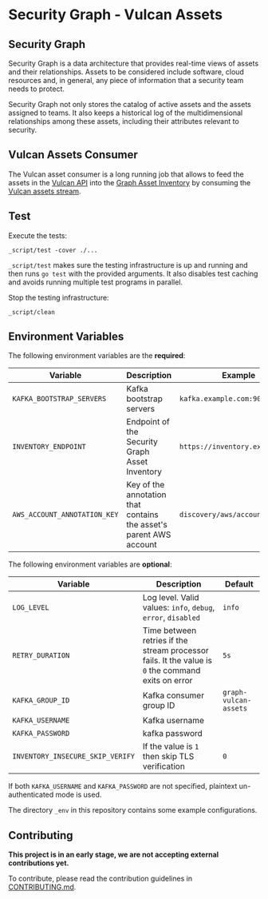 # Security Graph - Vulcan Assets

## Security Graph

Security Graph is a data architecture that provides real-time views of assets
and their relationships. Assets to be considered include software, cloud
resources and, in general, any piece of information that a security team needs
to protect.

Security Graph not only stores the catalog of active assets and the assets
assigned to teams. It also keeps a historical log of the multidimensional
relationships among these assets, including their attributes relevant to
security.

## Vulcan Assets Consumer

The Vulcan asset consumer is a long running job that allows to feed the assets
in the [Vulcan API] into the [Graph Asset Inventory] by consuming the [Vulcan
assets stream].

## Test

Execute the tests:

```
_script/test -cover ./...
```

`_script/test` makes sure the testing infrastructure is up and running and then
runs `go test` with the provided arguments. It also disables test caching and
avoids running multiple test programs in parallel.

Stop the testing infrastructure:

```
_script/clean
```

## Environment Variables

The following environment variables are the **required**:

| Variable | Description | Example |
| --- | --- | --- |
| `KAFKA_BOOTSTRAP_SERVERS` | Kafka bootstrap servers | `kafka.example.com:9092` |
| `INVENTORY_ENDPOINT` | Endpoint of the Security Graph Asset Inventory | `https://inventory.example.com` |
| `AWS_ACCOUNT_ANNOTATION_KEY` | Key of the annotation that contains the asset's parent AWS account | `discovery/aws/account` |

The following environment variables are **optional**:

| Variable | Description | Default |
| --- | --- | --- |
| `LOG_LEVEL` | Log level. Valid values: `info`, `debug`, `error`, `disabled` | `info` |
| `RETRY_DURATION` | Time between retries if the stream processor fails. It the value is `0` the command exits on error | `5s` |
| `KAFKA_GROUP_ID` | Kafka consumer group ID | `graph-vulcan-assets` |
| `KAFKA_USERNAME` | Kafka username | |
| `KAFKA_PASSWORD` | kafka password | |
| `INVENTORY_INSECURE_SKIP_VERIFY` | If the value is `1` then skip TLS verification | `0` |

If both `KAFKA_USERNAME` and `KAFKA_PASSWORD` are not specified, plaintext
un-authenticated mode is used.

The directory `_env` in this repository contains some example configurations.

## Contributing

**This project is in an early stage, we are not accepting external
contributions yet.**

To contribute, please read the contribution guidelines in [CONTRIBUTING.md].


[Vulcan API]: https://github.com/adevinta/vulcan-api
[Graph Asset Inventory]: https://github.com/adevinta/graph-asset-inventory-api
[Vulcan assets stream]: https://github.com/adevinta/vulcan-api/blob/master/docs/asyncapi.yaml
[CONTRIBUTING.md]: CONTRIBUTING.md
